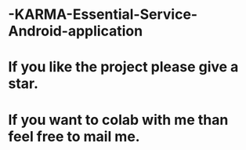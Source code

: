 # -KARMA-Essential-Service-Android-application

# If you like the project please give a star.

# If you want  to colab with me than feel free to mail me.
